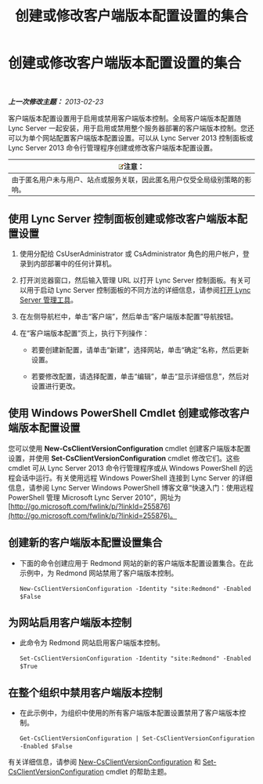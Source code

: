 ﻿---
title: 创建或修改客户端版本配置设置的集合
TOCTitle: 创建或修改客户端版本配置设置的集合
ms:assetid: 4e6faffd-a36f-40f1-8734-78d84b7df921
ms:mtpsurl: https://technet.microsoft.com/zh-cn/library/JJ898477(v=OCS.15)
ms:contentKeyID: 52061020
ms.date: 05/19/2016
mtps_version: v=OCS.15
ms.translationtype: HT
---

# 创建或修改客户端版本配置设置的集合

 

_**上一次修改主题：** 2013-02-23_

客户端版本配置设置用于启用或禁用客户端版本控制。全局客户端版本配置随 Lync Server 一起安装，用于启用或禁用整个服务器部署的客户端版本控制。您还可以为单个网站配置客户端版本配置设置。可以从 Lync Server 2013 控制面板或 Lync Server 2013 命令行管理程序创建或修改客户端版本配置设置。

<table>
<thead>
<tr class="header">
<th><img src="images/Dn783119.note(OCS.15).gif" title="note" alt="note" />注意：</th>
</tr>
</thead>
<tbody>
<tr class="odd">
<td>由于匿名用户未与用户、站点或服务关联，因此匿名用户仅受全局级别策略的影响。</td>
</tr>
</tbody>
</table>


## 使用 Lync Server 控制面板创建或修改客户端版本配置设置

1.  使用分配给 CsUserAdministrator 或 CsAdministrator 角色的用户帐户，登录到内部部署中的任何计算机。

2.  打开浏览器窗口，然后输入管理 URL 以打开 Lync Server 控制面板。有关可以用于启动 Lync Server 控制面板的不同方法的详细信息，请参阅[打开 Lync Server 管理工具](lync-server-2013-open-lync-server-administrative-tools.md)。

3.  在左侧导航栏中，单击“客户端”，然后单击“客户端版本配置”导航按钮。

4.  在“客户端版本配置”页上，执行下列操作：
    
      - 若要创建新配置，请单击“新建”，选择网站，单击“确定”名称，然后更新设置。
    
      - 若要修改配置，请选择配置，单击“编辑”，单击“显示详细信息”，然后对设置进行更改。

## 使用 Windows PowerShell Cmdlet 创建或修改客户端版本配置设置

您可以使用 **New-CsClientVersionConfiguration** cmdlet 创建客户端版本配置设置，并使用 **Set-CsClientVersionConfiguration** cmdlet 修改它们。这些 cmdlet 可从 Lync Server 2013 命令行管理程序或从 Windows PowerShell 的远程会话中运行。有关使用远程 Windows PowerShell 连接到 Lync Server 的详细信息，请参阅 Lync Server Windows PowerShell 博客文章“快速入门：使用远程 PowerShell 管理 Microsoft Lync Server 2010”，网址为 [http://go.microsoft.com/fwlink/p/?linkId=255876](http://go.microsoft.com/fwlink/p/?linkid=255876)。

## 创建新的客户端版本配置设置集合

  - 下面的命令创建应用于 Redmond 网站的新的客户端版本配置设置集合。在此示例中，为 Redmond 网站禁用了客户端版本控制。
    
        New-CsClientVersionConfiguration -Identity "site:Redmond" -Enabled $False

## 为网站启用客户端版本控制

  - 此命令为 Redmond 网站启用客户端版本控制。
    
        Set-CsClientVersionConfiguration -Identity "site:Redmond" -Enabled $True

## 在整个组织中禁用客户端版本控制

  - 在此示例中，为组织中使用的所有客户端版本配置设置禁用了客户端版本控制。
    
        Get-CsClientVersionConfiguration | Set-CsClientVersionConfiguration  -Enabled $False

有关详细信息，请参阅 [New-CsClientVersionConfiguration](new-csclientversionconfiguration.md) 和 [Set-CsClientVersionConfiguration](set-csclientversionconfiguration.md) cmdlet 的帮助主题。

